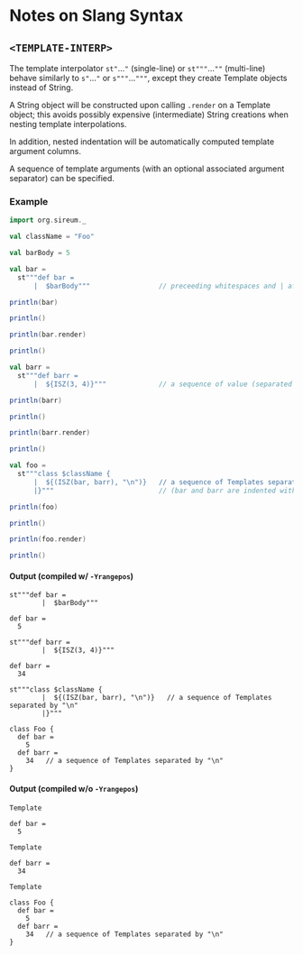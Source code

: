 # Notes on Slang Syntax

## ``<TEMPLATE-INTERP>``

The template interpolator ``st"``...``"`` (single-line) or 
``st"""``...``""`` (multi-line) behave similarly to 
``s"``...``"`` or ``s"""``...``"""``, except they create 
Template objects instead of String. 

A String object will be constructed upon calling ``.render`` 
on a Template object; this avoids possibly expensive 
(intermediate) String creations when nesting template 
interpolations. 

In addition, nested indentation will be automatically computed 
template argument columns.

A sequence of template arguments (with an optional 
associated argument separator) can be specified.

### Example

```scala
import org.sireum._

val className = "Foo"

val barBody = 5

val bar =
  st"""def bar =
      |  $barBody"""                 // preceeding whitespaces and | after a newline are stripped (if any)

println(bar)

println()

println(bar.render)

println()

val barr =
  st"""def barr =
      |  ${ISZ(3, 4)}"""             // a sequence of value (separated by default by the empty string "")

println(barr)

println()

println(barr.render)

println()

val foo =
  st"""class $className {
      |  ${(ISZ(bar, barr), "\n")}   // a sequence of Templates separated by "\n"
      |}"""                          // (bar and barr are indented with the column of $ as the baseline)

println(foo)

println()

println(foo.render)

println()
```

#### Output (compiled w/ ``-Yrangepos``)

```
st"""def bar =
        |  $barBody"""

def bar =
  5

st"""def barr =
        |  ${ISZ(3, 4)}"""

def barr =
  34

st"""class $className {
        |  ${(ISZ(bar, barr), "\n")}   // a sequence of Templates separated by "\n"
        |}"""

class Foo {
  def bar =
    5
  def barr =
    34   // a sequence of Templates separated by "\n"
}
```

#### Output (compiled w/o ``-Yrangepos``)

```
Template

def bar =
  5

Template

def barr =
  34

Template

class Foo {
  def bar =
    5
  def barr =
    34   // a sequence of Templates separated by "\n"
}
```